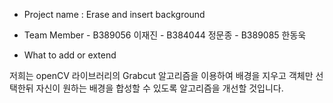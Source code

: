* Project name : 
          Erase and insert background

* Team Member
          - B389056 이재진
          - B384044 정문종
          - B389085 한동욱


* What to add or extend
 
 저희는 openCV 라이브러리의 Grabcut 알고리즘을 이용하여 배경을 지우고 객체만 선택한뒤 
 자신이 원하는 배경을 합성할 수 있도록 알고리즘을 개선할 것입니다. 
